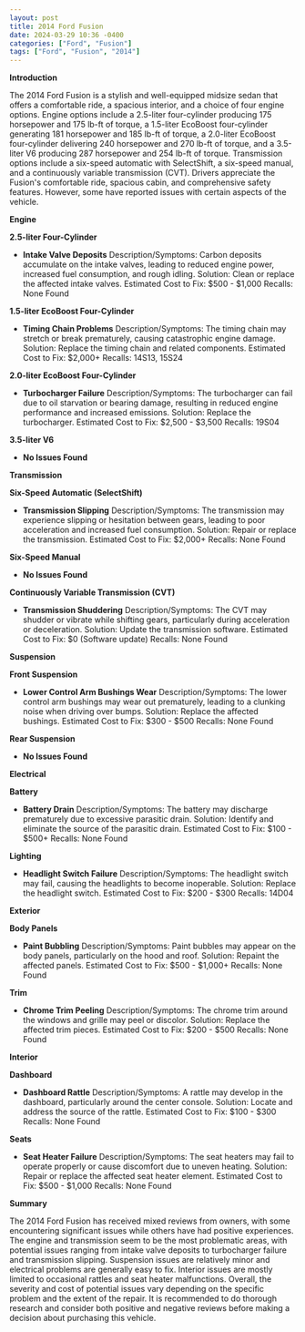 ```yaml
---
layout: post
title: 2014 Ford Fusion
date: 2024-03-29 10:36 -0400
categories: ["Ford", "Fusion"]
tags: ["Ford", "Fusion", "2014"]
---
```

**Introduction**

The 2014 Ford Fusion is a stylish and well-equipped midsize sedan that offers a comfortable ride, a spacious interior, and a choice of four engine options. Engine options include a 2.5-liter four-cylinder producing 175 horsepower and 175 lb-ft of torque, a 1.5-liter EcoBoost four-cylinder generating 181 horsepower and 185 lb-ft of torque, a 2.0-liter EcoBoost four-cylinder delivering 240 horsepower and 270 lb-ft of torque, and a 3.5-liter V6 producing 287 horsepower and 254 lb-ft of torque. Transmission options include a six-speed automatic with SelectShift, a six-speed manual, and a continuously variable transmission (CVT). Drivers appreciate the Fusion's comfortable ride, spacious cabin, and comprehensive safety features. However, some have reported issues with certain aspects of the vehicle.

**Engine**

**2.5-liter Four-Cylinder**
- **Intake Valve Deposits**
Description/Symptoms: Carbon deposits accumulate on the intake valves, leading to reduced engine power, increased fuel consumption, and rough idling.
Solution: Clean or replace the affected intake valves.
Estimated Cost to Fix: $500 - $1,000
Recalls: None Found

**1.5-liter EcoBoost Four-Cylinder**
- **Timing Chain Problems**
Description/Symptoms: The timing chain may stretch or break prematurely, causing catastrophic engine damage.
Solution: Replace the timing chain and related components.
Estimated Cost to Fix: $2,000+
Recalls: 14S13, 15S24

**2.0-liter EcoBoost Four-Cylinder**
- **Turbocharger Failure**
Description/Symptoms: The turbocharger can fail due to oil starvation or bearing damage, resulting in reduced engine performance and increased emissions.
Solution: Replace the turbocharger.
Estimated Cost to Fix: $2,500 - $3,500
Recalls: 19S04

**3.5-liter V6**
- **No Issues Found**

**Transmission**

**Six-Speed Automatic (SelectShift)**
- **Transmission Slipping**
Description/Symptoms: The transmission may experience slipping or hesitation between gears, leading to poor acceleration and increased fuel consumption.
Solution: Repair or replace the transmission.
Estimated Cost to Fix: $2,000+
Recalls: None Found

**Six-Speed Manual**
- **No Issues Found**

**Continuously Variable Transmission (CVT)**
- **Transmission Shuddering**
Description/Symptoms: The CVT may shudder or vibrate while shifting gears, particularly during acceleration or deceleration.
Solution: Update the transmission software.
Estimated Cost to Fix: $0 (Software update)
Recalls: None Found

**Suspension**

**Front Suspension**
- **Lower Control Arm Bushings Wear**
Description/Symptoms: The lower control arm bushings may wear out prematurely, leading to a clunking noise when driving over bumps.
Solution: Replace the affected bushings.
Estimated Cost to Fix: $300 - $500
Recalls: None Found

**Rear Suspension**
- **No Issues Found**

**Electrical**

**Battery**
- **Battery Drain**
Description/Symptoms: The battery may discharge prematurely due to excessive parasitic drain.
Solution: Identify and eliminate the source of the parasitic drain.
Estimated Cost to Fix: $100 - $500+
Recalls: None Found

**Lighting**
- **Headlight Switch Failure**
Description/Symptoms: The headlight switch may fail, causing the headlights to become inoperable.
Solution: Replace the headlight switch.
Estimated Cost to Fix: $200 - $300
Recalls: 14D04

**Exterior**

**Body Panels**
- **Paint Bubbling**
Description/Symptoms: Paint bubbles may appear on the body panels, particularly on the hood and roof.
Solution: Repaint the affected panels.
Estimated Cost to Fix: $500 - $1,000+
Recalls: None Found

**Trim**
- **Chrome Trim Peeling**
Description/Symptoms: The chrome trim around the windows and grille may peel or discolor.
Solution: Replace the affected trim pieces.
Estimated Cost to Fix: $200 - $500
Recalls: None Found

**Interior**

**Dashboard**
- **Dashboard Rattle**
Description/Symptoms: A rattle may develop in the dashboard, particularly around the center console.
Solution: Locate and address the source of the rattle.
Estimated Cost to Fix: $100 - $300
Recalls: None Found

**Seats**
- **Seat Heater Failure**
Description/Symptoms: The seat heaters may fail to operate properly or cause discomfort due to uneven heating.
Solution: Repair or replace the affected seat heater element.
Estimated Cost to Fix: $500 - $1,000
Recalls: None Found

**Summary**

The 2014 Ford Fusion has received mixed reviews from owners, with some encountering significant issues while others have had positive experiences. The engine and transmission seem to be the most problematic areas, with potential issues ranging from intake valve deposits to turbocharger failure and transmission slipping. Suspension issues are relatively minor and electrical problems are generally easy to fix. Interior issues are mostly limited to occasional rattles and seat heater malfunctions. Overall, the severity and cost of potential issues vary depending on the specific problem and the extent of the repair. It is recommended to do thorough research and consider both positive and negative reviews before making a decision about purchasing this vehicle.

